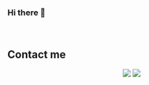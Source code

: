 ### Hi there 👋


<br >

## Contact me

<p align="center">
    <a href="https://www.linkedin.com/in/egbe-eugene/" alt="LinkedIn">
        <img src="https://img.shields.io/badge/-LinkedIn-blue?style=flat-square&logo=linkedin" /></a>
    <a href="https://twitter.com/newDeal23" alt="Twitter">
        <img src="https://img.shields.io/badge/-twitter-blue?style=flat-square&logo=twitter&logoColor=white" /></a>
    <!-- <a href="https://codebug.me" alt="website">
        <img src="https://img.shields.io/badge/-codebug.me-242424?style=flat-square&logo=circle&logoColor=White" /></a> -->
   
</p>


